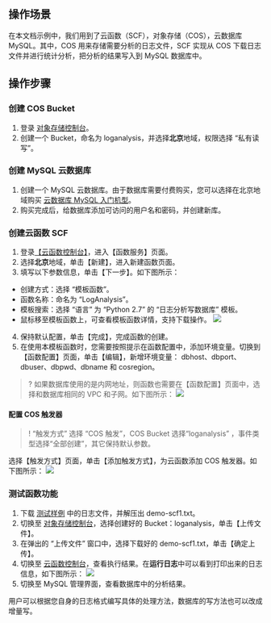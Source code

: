 ## 操作场景
在本文档示例中，我们用到了云函数（SCF），对象存储（COS），云数据库 MySQL。其中，COS 用来存储需要分析的日志文件，SCF 实现从 COS 下载日志文件并进行统计分析，把分析的结果写入到 MySQL 数据库中。

## 操作步骤
<span id="step01"></span>
### 创建 COS Bucket
1. 登录 [对象存储控制台](https://console.cloud.tencent.com/cos)。
2. 创建一个 Bucket，命名为 loganalysis，并选择**北京**地域，权限选择 “私有读写”。

<span id="step02"></span>
### 创建 MySQL 云数据库
1. 创建一个 MySQL 云数据库。由于数据库需要付费购买，您可以选择在北京地域购买 [云数据库 MySQL 入门机型](https://cloud.tencent.com/act/event/cdbbasic.html)。
2. 购买完成后，给数据库添加可访问的用户名和密码，并创建新库。

<span id="step03"></span>
### 创建云函数 SCF
1. 登录[【云函数控制台】](https://console.cloud.tencent.com/scf/list?rid=8&ns=default)，进入【函数服务】页面。
2. 选择**北京**地域，单击【新建】，进入新建函数页面。
3. 填写以下参数信息，单击【下一步】。如下图所示：
 - 创建方式：选择 “模板函数”。
 - 函数名称：命名为 “LogAnalysis”。
 - 模板搜索：选择 “语言” 为 “Python 2.7” 的 “日志分析写数据库” 模板。
 - 鼠标移至模板函数上，可查看模板函数详情，支持下载操作。
 ![](https://main.qcloudimg.com/raw/88e11b73bdd2bfb1c30997dea17e9c8c.jpg) 
4. 保持默认配置，单击【完成】，完成函数的创建。
5. 在使用本模板函数时，您需要按照提示在函数配置中，添加环境变量。切换到【函数配置】页面，单击【编辑】，新增环境变量： dbhost、dbport、dbuser、dbpwd、dbname 和 cosregion。
>? 如果数据库使用的是内网地址，则函数也需要在【函数配置】页面中，选择和数据库相同的 VPC 和子网。如下图所示：
![](https://main.qcloudimg.com/raw/7fbca3ed985c75064e55d4faaced2669.jpg) 

<span id="step04"></span>
#### 配置 COS 触发器
>! “触发方式” 选择 “COS 触发”，COS Bucket 选择“loganalysis” ，事件类型选择“全部创建”，其它保持默认参数。
>
选择【触发方式】页面，单击【添加触发方式】，为云函数添加 COS 触发器。如下图所示：
![](https://main.qcloudimg.com/raw/6177f12247b6a4d1b98e3eac0e7cdb51.png) 

<span id="step05"></span>
### 测试函数功能
1. 下载 [测试样例](https://main.qcloudimg.com/raw/6e0d4837eefd0ce77dac8a3973acdf39.zip) 中的日志文件，并解压出 demo-scf1.txt。
2. 切换至 [对象存储控制台](https://console.cloud.tencent.com/cos/bucket)，选择创建好的 Bucket：loganalysis，单击【上传文件】。
3. 在弹出的 “上传文件” 窗口中，选择下载好的 demo-scf1.txt，单击【确定上传】。
4. 切换至 [云函数控制台](https://console.cloud.tencent.com/scf/list?rid=8&ns=default)，查看执行结果。在**运行日志**中可以看到打印出来的日志信息，如下图所示：
![](https://main.qcloudimg.com/raw/72f4b02e3fcc76653d495e1d3c6c2272.jpg)
5. 切换至 MySQL 管理界面，查看数据库中的分析结果。

用户可以根据您自身的日志格式编写具体的处理方法，数据库的写方法也可以改成增量写。
